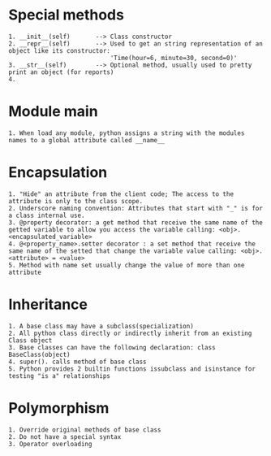 
# Special methods
	1. __init__(self)		--> Class constructor
	2. __repr__(self)		--> Used to get an string representation of an object like its constructor:
								'Time(hour=6, minute=30, second=0)'
	3. __str__(self)		--> Optional method, usually used to pretty print an object (for reports)
	4. 

# Module __main__	
	1. When load any module, python assigns a string with the modules names to a global attribute called __name__

# Encapsulation	
	1. "Hide" an attribute from the client code; The access to the attribute is only to the class scope.
	2. Underscore naming convention: Attributes that start with "_" is for a class internal use.
	3. @property decorator: a get method that receive the same name of the getted variable to allow you access the variable calling: <obj>.<encapsulated_variable>
	4. @<property_name>.setter decorator : a set method that receive the same name of the setted that change the variable value calling: <obj>.<attribute> = <value>					
	5. Method with name set usually change the value of more than one attribute
					
# Inheritance
	1. A base class may have a subclass(specialization) 
	2. All python class directly or indirectly inherit from an existing Class object
	3. Base classes can have the following declaration: class BaseClass(object)
	4. super(). calls method of base class
	5. Python provides 2 builtin functions issubclass and isinstance for testing "is a" relationships

# Polymorphism
	1. Override original methods of base class
	2. Do not have a special syntax
	3. Operator overloading